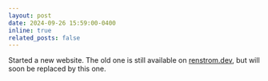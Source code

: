 ```yaml
---
layout: post
date: 2024-09-26 15:59:00-0400
inline: true
related_posts: false
---
```


Started a new website. The old one is still available on [renstrom.dev](https://www.renstrom.dev), but will soon be replaced by this one.
